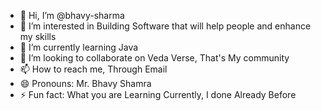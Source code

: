 - 👋 Hi, I’m @bhavy-sharma
- 👀 I’m interested in Building Software that will help people and enhance my skills
- 🌱 I’m currently learning Java
- 💞️ I’m looking to collaborate on Veda Verse, That's My community
- 📫 How to reach me, Through Email
- 😄 Pronouns: Mr. Bhavy Shamra
- ⚡ Fun fact: What you are Learning Currently, I done Already Before

<!---
bhavy-sharma/bhavy-sharma is a ✨ special ✨ repository because its `README.md` (this file) appears on your GitHub profile.
You can click the Preview link to take a look at your changes.
--->
